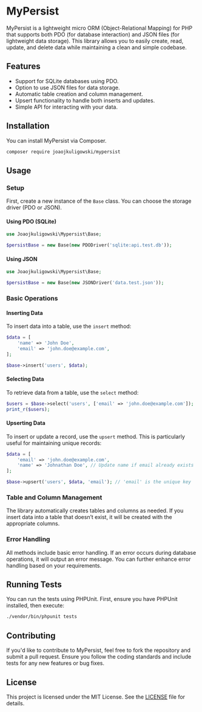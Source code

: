 # MyPersist

MyPersist is a lightweight micro ORM (Object-Relational Mapping) for PHP that supports both PDO (for database interaction) and JSON files (for lightweight data storage). This library allows you to easily create, read, update, and delete data while maintaining a clean and simple codebase.

## Features

- Support for SQLite databases using PDO.
- Option to use JSON files for data storage.
- Automatic table creation and column management.
- Upsert functionality to handle both inserts and updates.
- Simple API for interacting with your data.

## Installation

You can install MyPersist via Composer.

```bash
composer require joaojkuligowski/mypersist
```

## Usage

### Setup

First, create a new instance of the `Base` class. You can choose the storage driver (PDO or JSON).

#### Using PDO (SQLite)

```php
use Joaojkuligowski\Mypersist\Base;

$persistBase = new Base(new PDODriver('sqlite:api.test.db'));
```

#### Using JSON

```php
use Joaojkuligowski\Mypersist\Base;

$persistBase = new Base(new JSONDriver('data.test.json'));
```

### Basic Operations

#### Inserting Data

To insert data into a table, use the `insert` method:

```php
$data = [
    'name' => 'John Doe',
    'email' => 'john.doe@example.com',
];

$base->insert('users', $data);
```

#### Selecting Data

To retrieve data from a table, use the `select` method:

```php
$users = $base->select('users', ['email' => 'john.doe@example.com']);
print_r($users);
```

#### Upserting Data

To insert or update a record, use the `upsert` method. This is particularly useful for maintaining unique records:

```php
$data = [
    'email' => 'john.doe@example.com',
    'name' => 'Johnathan Doe', // Update name if email already exists
];

$base->upsert('users', $data, 'email'); // 'email' is the unique key
```

### Table and Column Management

The library automatically creates tables and columns as needed. If you insert data into a table that doesn’t exist, it will be created with the appropriate columns.

### Error Handling

All methods include basic error handling. If an error occurs during database operations, it will output an error message. You can further enhance error handling based on your requirements.

## Running Tests

You can run the tests using PHPUnit. First, ensure you have PHPUnit installed, then execute:

```bash
./vendor/bin/phpunit tests
```

## Contributing

If you'd like to contribute to MyPersist, feel free to fork the repository and submit a pull request. Ensure you follow the coding standards and include tests for any new features or bug fixes.

## License

This project is licensed under the MIT License. See the [LICENSE](LICENSE) file for details.
